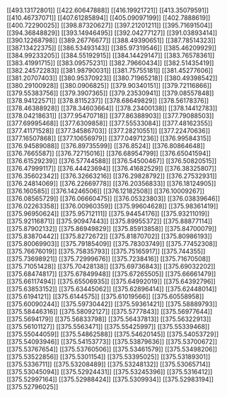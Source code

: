 [[493.13172801]]
[[422.60647888]]
[[416.19921721]]
[[413.35079591]]
[[410.46737071]]
[[407.61285894]]
[[405.09097199]]
[[402.7888619]]
[[400.72290025]]
[[398.87320627]]
[[397.21201211]]
[[395.71691504]]
[[394.36848829]]
[[393.14946495]]
[[392.04277127]]
[[391.03893414]]
[[390.12268798]]
[[389.26776677]]
[[388.49390651]]
[[387.78514323]]
[[387.13422375]]
[[386.53493143]]
[[385.97319546]]
[[385.46209929]]
[[384.99233205]]
[[384.55192915]]
[[384.14429147]]
[[383.76578361]]
[[383.41991715]]
[[383.09575231]]
[[382.79660434]]
[[382.51435419]]
[[382.24572283]]
[[381.98790031]]
[[381.75755181]]
[[381.45277606]]
[[381.20707403]]
[[380.95370923]]
[[380.71965218]]
[[380.49398542]]
[[380.29100928]]
[[380.0906825]]
[[379.90340151]]
[[379.72116866]]
[[379.55383756]]
[[379.3907365]]
[[379.23530941]]
[[379.08557848]]
[[378.94122571]]
[[378.8115237]]
[[378.68649829]]
[[378.56178376]]
[[378.46388928]]
[[378.34603664]]
[[378.23400138]]
[[378.14412783]]
[[378.04218631]]
[[377.95470718]]
[[377.86388903]]
[[377.79088503]]
[[377.69995468]]
[[377.6309858]]
[[377.55533084]]
[[377.48162355]]
[[377.41171528]]
[[377.34586703]]
[[377.28210551]]
[[377.22470636]]
[[377.16507868]]
[[377.10656979]]
[[377.04971236]]
[[376.99584315]]
[[376.94589088]]
[[376.89735599]]
[[376.8524]]
[[376.80864648]]
[[376.7665587]]
[[376.72715016]]
[[376.68954799]]
[[376.65041594]]
[[376.61529239]]
[[376.57744588]]
[[376.54500467]]
[[376.50820515]]
[[376.47999117]]
[[376.44423694]]
[[376.41682529]]
[[376.38325807]]
[[376.35602342]]
[[376.32663216]]
[[376.29828792]]
[[376.27532931]]
[[376.24814069]]
[[376.22669778]]
[[376.20356833]]
[[376.18124905]]
[[376.160585]]
[[376.14246506]]
[[376.12182508]]
[[376.10009267]]
[[376.08565729]]
[[376.06660475]]
[[376.05323803]]
[[376.03839646]]
[[376.02263358]]
[[376.00960359]]
[[375.99604628]]
[[375.98361419]]
[[375.96950624]]
[[375.95712111]]
[[375.94454176]]
[[375.93211019]]
[[375.92116871]]
[[375.90947443]]
[[375.89955372]]
[[375.88877114]]
[[375.87902132]]
[[375.86949829]]
[[375.85913858]]
[[375.84700079]]
[[375.83870442]]
[[375.8272672]]
[[375.81870702]]
[[375.80986193]]
[[375.80069903]]
[[375.79185409]]
[[375.78303749]]
[[375.77452308]]
[[375.76676019]]
[[375.75835793]]
[[375.75165917]]
[[375.744355]]
[[375.73698921]]
[[375.72999676]]
[[375.7238416]]
[[375.71670508]]
[[375.71051428]]
[[375.70428138]]
[[375.69736843]]
[[375.69032202]]
[[375.68474817]]
[[375.67849948]]
[[375.67265505]]
[[375.66661479]]
[[375.66117494]]
[[375.65506935]]
[[375.64992019]]
[[375.64392796]]
[[375.63853152]]
[[375.63445062]]
[[375.62896414]]
[[375.62448014]]
[[375.6194121]]
[[375.6144575]]
[[375.61019566]]
[[375.60558958]]
[[375.60090244]]
[[375.59730442]]
[[375.59361421]]
[[375.58889793]]
[[375.58446316]]
[[375.58092127]]
[[375.5777843]]
[[375.56977644]]
[[375.5694179]]
[[375.56833798]]
[[375.56437813]]
[[375.56322913]]
[[375.56101127]]
[[375.5563471]]
[[375.55425997]]
[[375.55339468]]
[[375.55044059]]
[[375.54862588]]
[[375.54620145]]
[[375.54053729]]
[[375.54093946]]
[[375.54153773]]
[[375.53879636]]
[[375.53700672]]
[[375.53767654]]
[[375.53760506]]
[[375.53461579]]
[[375.53498206]]
[[375.53522856]]
[[375.5301154]]
[[375.53395025]]
[[375.53189301]]
[[375.5336711]]
[[375.53208489]]
[[375.53248132]]
[[375.53065714]]
[[375.53045094]]
[[375.52924431]]
[[375.53245396]]
[[375.5316412]]
[[375.52997164]]
[[375.52988424]]
[[375.5309934]]
[[375.52983194]]
[[375.52796025]]